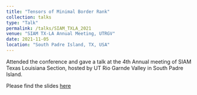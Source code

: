 ```yaml
---
title: "Tensors of Minimal Border Rank"
collection: talks
type: "Talk"
permalink: /talks/SIAM_TXLA_2021
venue: "SIAM TX-LA Annual Meeting, UTRGV"
date: 2021-11-05
location: "South Padre Island, TX, USA"
---
```


Attended the conference and gave a talk at the 4th Annual meeting of SIAM Texas Louisiana Section, hosted by UT Rio Garnde Valley in South Padre Island.

Please find the slides [here](../files/SIAM_TXLA_2021.pdf)
